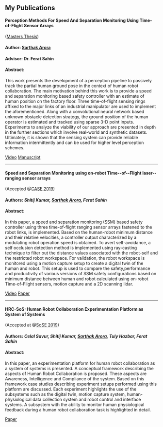 ## My Publications

#### Perception Methods For Speed And Separation Monitoring Using Time-of-Flight Sensor Arrays 
([Masters Thesis](https://scholarworks.rit.edu/theses/10334/))
#### Author: [Sarthak Arora](http://arorasarthak.github.io) 
#### Advisor: Dr. Ferat Sahin
#### Abstract:
This work presents the development of a perception pipeline to passively track the partial human ground pose in the context of human robot collaboration. The main motivation behind this work is to provide a speed and separation monitoring based safety controller with an estimate of human position on the factory floor. Three time-of-flight sensing rings affixed to the major links of an industrial manipulator are used to implement the aforementioned. Along with a convolutional neural network based unknown obstacle detection strategy, the ground position of the human operator is estimated and tracked using sparse 3-D point inputs. Experiments to analyze the viability of our approach are presented in depth in the further sections which involve real-world and synthetic datasets. Ultimately, it is shown that the sensing system can provide reliable information intermittently and can be used for higher level perception schemes.

[Video](https://www.youtube.com/watch?v=fxHwCIYJh8I)
[Manuscript](https://scholarworks.rit.edu/theses/10334/)

___
#### Speed and Separation Monitoring using on-robot Time--of--Flight laser--ranging sensor arrays 
(Accepted @[CASE 2019](https://www.ieee-ras.org/component/rseventspro/event/1488-case-2019-international-conference-on-automation-science-and-engineering))
#### Authors: _Shitij Kumar, [Sarthak Arora](http://arorasarthak.github.io), Ferat Sahin_
#### Abstract:
In this paper, a speed and separation monitoring (SSM) based safety controller using three 
time-of-flight ranging sensor arrays fastened to the robot links, is implemented. 
Based on the human-robot minimum distance and their relative velocities, a controller output 
characterized by a modulating robot operation speed is obtained. 
To avert self-avoidance, a self occlusion detection method is implemented using ray-casting 
technique to filter out the distance values associated with the robot-self and the restricted 
robot workspace. For validation, the robot workspace is monitored using 
a motion capture setup to create a digital twin of the human and robot. 
This setup is used to compare the safety,performance and productivity of various versions of 
SSM safety configurations based on minimum distance between human and robot calculated using 
on-robot Time-of-Flight sensors, motion capture and a 2D scanning lidar.

[Video](https://drive.google.com/file/d/1H0YYTa3T4sKMlo6Z8qRDGqej5qlB1fwS/view?usp=sharing)
[Paper](https://doi.org/10.1109/COASE.2019.8843326)

______
#### HRC-SoS: Human Robot Collaboration Experimentation Platform as System of Systems
(Accepted at @[SoSE 2019](http://sosengineering.org/2019/))
#### Authors: _Celal Savur, Shitij Kumar, [Sarthak Arora](http://arorasarthak.github.io), Tuly Hazbar, Ferat Sahin_
#### Abstract:
In this paper, an experimentation platform for human robot collaboration as a system of systems is presented. 
A conceptual framework describing the aspects of Human Robot Collaboration is proposed. 
These aspects are Awareness, Intelligence and Compliance of the system. Based on this framework 
case studies describing experiment setups performed using this platform are discussed. Each experiment 
highlights the use of the subsystems such as the digital twin, motion capture system, human-physiological 
data collection system and robot control and interface systems. A subsystem with the ability to 
monitor human physiological feedback during a human robot collaboration task is highlighted in detail.

[Paper](https://doi.org/10.1109/SYSOSE.2019.8753881)
